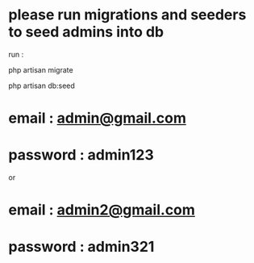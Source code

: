 # please run migrations and seeders to seed admins into db
run : 

php artisan migrate

php artisan db:seed

# email : admin@gmail.com
# password : admin123

or 

# email : admin2@gmail.com

# password : admin321